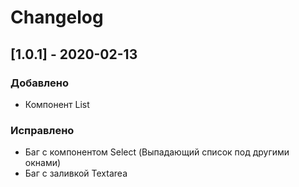 # Changelog

## [1.0.1] - 2020-02-13

### Добавлено

- Компонент List

### Исправлено

- Баг с компонентом Select (Выпадающий список под другими окнами)
- Баг с заливкой Textarea
